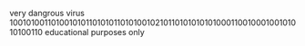 very dangrous virus 
1001010011010010101101010110101001021011010101010100011001000100101010100110
educational purposes only
